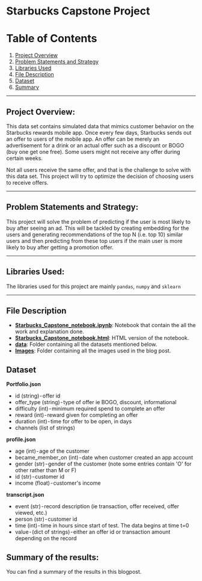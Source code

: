 # Starbucks Capstone Project

# Table of Contents

1. [Project Overview](#overview)
2. [Problem Statements and Strategy](#problem)
3. [Libraries Used](#libraries)
4. [File Description](#file-desc)
5. [Dataset](#data)
6. [Summary](#summary)

---
## Project Overview: <a name="overview"></a>

This data set contains simulated data that mimics customer behavior on the Starbucks rewards mobile app. Once every few days, Starbucks sends out an offer to users of the mobile app. An offer can be merely an advertisement for a drink or an actual offer such as a discount or BOGO (buy one get one free). Some users might not receive any offer during certain weeks.

Not all users receive the same offer, and that is the challenge to solve with this data set. This project will try to optimize the decision of choosing users to receive offers.

---

## Problem Statements and Strategy: <a name="problem"></a>

This project will solve the problem of predicting if the user is most likely to buy after seeing an ad. This will be tackled by creating embedding for the users and generating recommendations of the top N (i.e. top 10) similar users and then predicting from these top users if the main user is more likely to buy after getting a promotion offer.

---

## Libraries Used: <a name="libraries"></a>

The libraries used for this project are mainly `pandas`, `numpy` and `sklearn`

---

## File Description <a name="file-desc"></a>

* [**Starbucks_Capstone_notebook.ipynb**](Starbucks_Capstone_notebook.ipynb): 
Notebook that contain the all the work and explanation done.
* [**Starbucks_Capstone_notebook.html**](Starbucks_Capstone_notebook.html): 
HTML version of the notebook.
* [**data**](data): Folder containing all the datasets mentioned below.
* [**Images**](Images): Folder containing all the images used in the blog post.

## Dataset <a name="data"></a>

**Portfolio.json**
  - id (string) - offer id
  - offer_type (string) - type of offer ie BOGO, discount, informational
  - difficulty (int) - minimum required spend to complete an offer
  - reward (int) - reward given for completing an offer
  - duration (int) - time for offer to be open, in days
  - channels (list of strings)

**profile.json**
- age (int) - age of the customer
- became_member_on (int) - date when customer created an app account
- gender (str) - gender of the customer (note some entries contain 'O' for other rather than M or F)
- id (str) - customer id
- income (float) - customer's income

**transcript.json**
- event (str) - record description (ie transaction, offer received, offer viewed, etc.)
- person (str) - customer id
- time (int) - time in hours since start of test. The data begins at time t=0
- value - (dict of strings) - either an offer id or transaction amount depending on the record


## Summary of the results: <a name="summary"></a>

You can find a summary of the results in this blogpost.